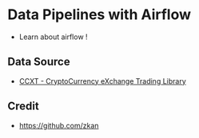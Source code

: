 # Data Pipelines with Airflow
- Learn about airflow !
## Data Source

- [CCXT - CryptoCurrency eXchange Trading Library](https://github.com/ccxt/ccxt)

## Credit
- https://github.com/zkan